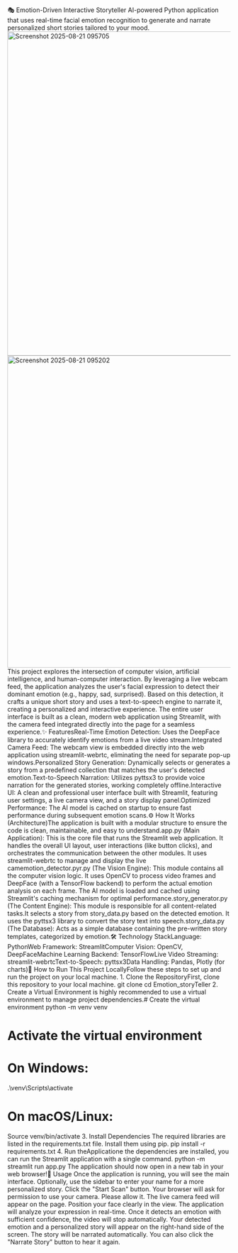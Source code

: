 🎭 Emotion-Driven Interactive Storyteller AI-powered Python application that uses real-time facial emotion recognition to generate and narrate personalized short stories tailored to your mood. <img width="935" height="730" alt="Screenshot 2025-08-21 095705" src="https://github.com/user-attachments/assets/d1f457c9-f8cb-49de-a009-6e6546b5b1d2" />
<img width="981" height="703" alt="Screenshot 2025-08-21 095202" src="https://github.com/user-attachments/assets/6d50d194-0cbf-49ed-acdd-4b683f6115ab" />
This project explores the intersection of computer vision, artificial intelligence, and human-computer interaction. By leveraging a live webcam feed, the application analyzes the user's facial expression to detect their dominant emotion (e.g., happy, sad, surprised). Based on this detection, it crafts a unique short story and uses a text-to-speech engine to narrate it, creating a personalized and interactive experience. The entire user interface is built as a clean, modern web application using Streamlit, with the camera feed integrated directly into the page for a seamless experience.✨ FeaturesReal-Time Emotion Detection: Uses the DeepFace library to accurately identify emotions from a live video stream.Integrated Camera Feed: The webcam view is embedded directly into the web application using streamlit-webrtc, eliminating the need for separate pop-up windows.Personalized Story Generation: Dynamically selects or generates a story from a predefined collection that matches the user's detected emotion.Text-to-Speech Narration: Utilizes pyttsx3 to provide voice narration for the generated stories, working completely offline.Interactive UI: A clean and professional user interface built with Streamlit, featuring user settings, a live camera view, and a story display panel.Optimized Performance: The AI model is cached on startup to ensure fast performance during subsequent emotion scans.⚙️ How It Works (Architecture)The application is built with a modular structure to ensure the code is clean, maintainable, and easy to understand.app.py (Main Application): This is the core file that runs the Streamlit web application. It handles the overall UI layout, user interactions (like button clicks), and orchestrates the communication between the other modules. It uses streamlit-webrtc to manage and display the live camemotion_detector.pyr.py (The Vision Engine): This module contains all the computer vision logic. It uses OpenCV to process video frames and DeepFace (with a TensorFlow backend) to perform the actual emotion analysis on each frame. The AI model is loaded and cached using Streamlit's caching mechanism for optimal performance.story_generator.py (The Content Engine): This module is responsible for all content-related tasks.It selects a story from story_data.py based on the detected emotion. It uses the pyttsx3 library to convert the story text into speech.story_data.py (The Database): Acts as a simple database containing the pre-written story templates, categorized by emotion.🛠️ Technology StackLanguage: PythonWeb Framework: StreamlitComputer Vision: OpenCV, DeepFaceMachine Learning Backend: TensorFlowLive Video Streaming: streamlit-webrtcText-to-Speech: pyttsx3Data Handling: Pandas, Plotly (for charts)🚀 How to Run This Project LocallyFollow these steps to set up and run the project on your local machine. 1. Clone the RepositoryFirst, clone this repository to your local machine. git clone <your-repository-url>
cd Emotion_storyTeller
2. Create a Virtual Environment is highly recommended to use a virtual environment to manage project dependencies.# Create the virtual environment
python -m venv venv

# Activate the virtual environment
# On Windows:
.\venv\Scripts\activate
# On macOS/Linux:
Source venv/bin/activate
3. Install Dependencies The required libraries are listed in the requirements.txt file. Install them using pip. pip install -r requirements.txt
4. Run theApplicatione the dependencies are installed, you can run the Streamlit application with a single command. python -m streamlit run app.py
The application should now open in a new tab in your web browser!📖 Usage Once the application is running, you will see the main interface. Optionally, use the sidebar to enter your name for a more personalized story. Click the "Start Scan" button. Your browser will ask for permission to use your camera. Please allow it. The live camera feed will appear on the page. Position your face clearly in the view. The application will analyze your expression in real-time. Once it detects an emotion with sufficient confidence, the video will stop automatically. Your detected emotion and a personalized story will appear on the right-hand side of the screen. The story will be narrated automatically. You can also click the "Narrate Story" button to hear it again.
